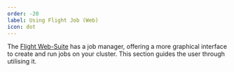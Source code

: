 ```yaml
---
order: -20
label: Using Flight Job (Web)
icon: dot
---
```


The [Flight Web-Suite](/hpc_environment_usage/flight_web_suite/) has a job manager, offering a more graphical interface to create and run jobs on your cluster. This section guides the user through utilising it.